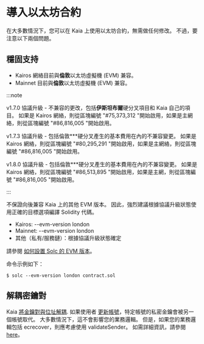 # 導入以太坊合約

在大多數情況下，您可以在 Kaia 上使用以太坊合約，無需做任何修改。
不過，要注意以下兩個問題。

## 穩固支持<a id="solidity-support"></a>

- Kairos 網絡目前與**倫敦**以太坊虛擬機 (EVM) 兼容。
- Mainnet 目前與**倫敦**以太坊虛擬機 (EVM) 兼容。

:::note

v1.7.0 協議升級 - 不兼容的更改，包括**伊斯坦布爾**硬分叉項目和 Kaia 自己的項目。
如果是 Kairos 網絡，則從區塊編號 "#75,373,312 "開始啟用，如果是主網絡，則從區塊編號 "#86,816,005 "開始啟用。

v1.7.3 協議升級 - 包括倫敦\*\*\*硬分叉產生的基本費用在內的不兼容變更。
如果是 Kairos 網絡，則從區塊編號 "#80,295,291 "開始啟用，如果是主網絡，則從區塊編號 "#86,816,005 "開始啟用。

v1.8.0 協議升級 - 包括倫敦\*\*\*硬分叉產生的基本費用在內的不兼容變更。
如果是 Kairos 網絡，則從區塊編號 "#86,513,895 "開始啟用，如果是主網，則從區塊編號 "#86,816,005 "開始啟用。

:::

不保證向後兼容 Kaia 上的其他 EVM 版本。
因此，強烈建議根據協議升級狀態使用正確的目標選項編譯 Solidity 代碼。

- Kairos: --evm-version london
- Mainnet: --evm-version london
- 其他（私有/服務鏈）：根據協議升級狀態確定

請參閱 [如何設置 Solc 的 EVM 版本](https://solidity.readthedocs.io/en/latest/using-the-compiler.html#setting-the-evm-version-to-target)。

命令示例如下：

```
$ solc --evm-version london contract.sol
```

## 解耦密鑰對<a id="decoupled-key-pairs"></a>

Kaia [將金鑰對與位址解耦](../../../learn/accounts.md#decoupling-key-pairs-from-addresses). 如果使用者 [更新帳號](../../transactions/basic.md#txtypeaccountupdate)，特定帳號的私密金鑰會被另一個帳號取代。 大多數情況下，這不會影響您的業務邏輯。 但是，如果您的業務邏輯包括 ecrecover，則應考慮使用 validateSender。 如需詳細資訊，請參閱 [here](../../../learn/smart-contracts/precompiled-contracts.md)。
